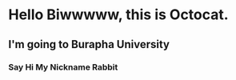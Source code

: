 ﻿# Hello Biwwwww, this is Octocat.

## I'm going to Burapha University

### Say Hi My Nickname Rabbit